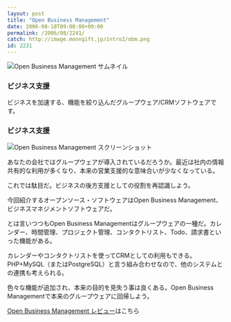 ```yaml
---
layout: post
title: "Open Business Management"
date: 2006-08-18T09:00:00+09:00
permalink: /2006/08/2241/
catch: http://image.moongift.jp/intro2/obm.png
id: 2231
---
```

 ![Open Business Management サムネイル](http://image.moongift.jp/intro2/obm.t.png "Open Business Management サムネイル")
  

### ビジネス支援
  
ビジネスを加速する、機能を絞り込んだグループウェア/CRMソフトウェアです。  
<!--more-->  

### ビジネス支援
  

![Open Business Management スクリーンショット](http://image.moongift.jp/intro2/obm.png "Open Business Management スクリーンショット")

  

あなたの会社ではグループウェアが導入されているだろうか。最近は社内の情報共有的な利用が多くなり、本来の営業支援的な意味合いが少なくなっている。

  

これでは駄目だ。ビジネスの後方支援としての役割を再認識しよう。

  

今回紹介するオープンソース・ソフトウェアはOpen Business Management、ビジネスマネジメントソフトウェアだ。

  

とは言いつつもOpen Business Managementはグループウェアの一種だ。カレンダー、時間管理、プロジェクト管理、コンタクトリスト、Todo、請求書といった機能がある。

  

カレンダーやコンタクトリストを使ってCRMとしての利用もできる。PHP+MySQL（またはPostgreSQL）と言う組み合わせなので、他のシステムとの連携も考えられる。

  

色々な機能が追加され、本来の目的を見失う事は良くある。Open Business Managementで本来のグループウェアに回帰しよう。

  

[Open Business Management レビュー](http://oss.moongift.jp/review/i-2243.html)はこちら

